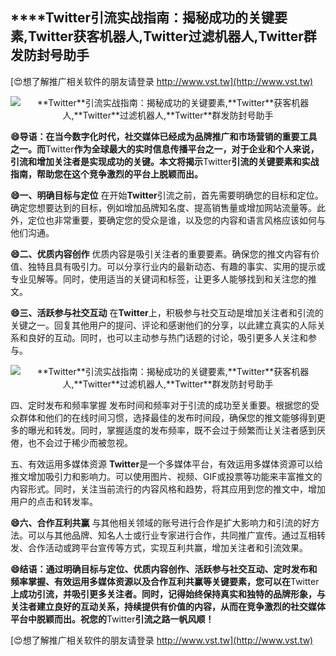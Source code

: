 ## ****Twitter**引流实战指南：揭秘成功的关键要素,**Twitter**获客机器人,**Twitter**过滤机器人,**Twitter**群发防封号助手**

[😍想了解推广相关软件的朋友请登录 http://www.vst.tw](http://www.vst.tw)

 <center><img src="https://vst.tw/MP4/tuiguang/png/8.png" alt="**Twitter**引流实战指南：揭秘成功的关键要素,**Twitter**获客机器人,**Twitter**过滤机器人,**Twitter**群发防封号助手"></center>

**😄导语：在当今数字化时代，社交媒体已经成为品牌推广和市场营销的重要工具之一。而**Twitter**作为全球最大的实时信息传播平台之一，对于企业和个人来说，引流和增加关注者是实现成功的关键。本文将揭示**Twitter**引流的关键要素和实战指南，帮助您在这个竞争激烈的平台上脱颖而出。**

**😄一、明确目标与定位**
在开始**Twitter**引流之前，首先需要明确您的目标和定位。确定您想要达到的目标，例如增加品牌知名度、提高销售量或增加网站流量等。此外，定位也非常重要，要确定您的受众是谁，以及您的内容和语言风格应该如何与他们沟通。

**😄二、优质内容创作**
优质内容是吸引关注者的重要要素。确保您的推文内容有价值、独特且具有吸引力。可以分享行业内的最新动态、有趣的事实、实用的提示或专业见解等。同时，使用适当的关键词和标签，让更多人能够找到和关注您的推文。

**😄三、活跃参与社交互动**
在**Twitter**上，积极参与社交互动是增加关注者和引流的关键之一。回复其他用户的提问、评论和感谢他们的分享，以此建立真实的人际关系和良好的互动。同时，也可以主动参与热门话题的讨论，吸引更多人关注和参与。

 <center><img src="https://vst.tw/MP4/tuiguang/png/2.png" alt="**Twitter**引流实战指南：揭秘成功的关键要素,**Twitter**获客机器人,**Twitter**过滤机器人,**Twitter**群发防封号助手"></center>

四、定时发布和频率掌握
发布时间和频率对于引流的成功至关重要。根据您的受众群体和他们的在线时间习惯，选择最佳的发布时间段，确保您的推文能够得到更多的曝光和转发。同时，掌握适度的发布频率，既不会过于频繁而让关注者感到厌倦，也不会过于稀少而被忽视。

五、有效运用多媒体资源
**Twitter**是一个多媒体平台，有效运用多媒体资源可以给推文增加吸引力和影响力。可以使用图片、视频、GIF或投票等功能来丰富推文的内容形式。同时，关注当前流行的内容风格和趋势，将其应用到您的推文中，增加用户的点击和转发率。

**😄六、合作互利共赢**
与其他相关领域的账号进行合作是扩大影响力和引流的好方法。可以与其他品牌、知名人士或行业专家进行合作，共同推广宣传。通过互相转发、合作活动或跨平台宣传等方式，实现互利共赢，增加关注者和引流效果。

**😄结语：通过明确目标与定位、优质内容创作、活跃参与社交互动、定时发布和频率掌握、有效运用多媒体资源以及合作互利共赢等关键要素，您可以在**Twitter**上成功引流，并吸引更多关注者。同时，记得始终保持真实和独特的品牌形象，与关注者建立良好的互动关系，持续提供有价值的内容，从而在竞争激烈的社交媒体平台中脱颖而出。祝您的**Twitter**引流之路一帆风顺！**

[😍想了解推广相关软件的朋友请登录 http://www.vst.tw](http://www.vst.tw)



